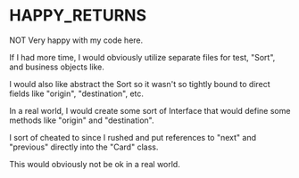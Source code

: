 # HAPPY_RETURNS

NOT Very happy with my code here.

If I had more time, I would obviously utilize separate files for test, "Sort", and business objects like.

I would also like abstract the Sort so it wasn't so tightly bound to direct fields like "origin", "destination", etc.

In a real world, I would create some sort of Interface that would define some methods like "origin" and "destination".

I sort of cheated to since I rushed and put references to "next" and "previous" directly into the "Card" class.

This would obviously not be ok in a real world.
